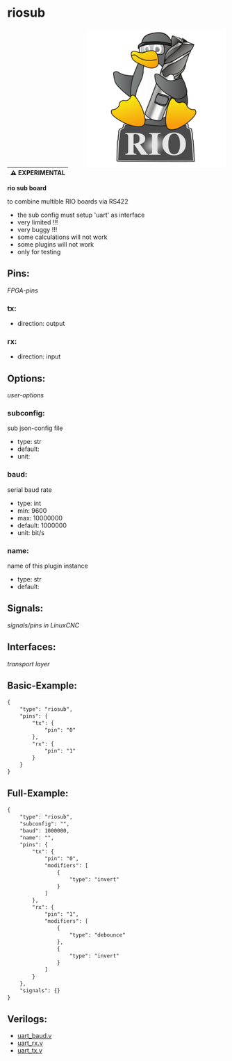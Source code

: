 # riosub

<img align="right" width="320" src="image.png">


| :warning: EXPERIMENTAL |
|:-----------------------|

**rio sub board**

to combine multible RIO boards via RS422

* the sub config must setup 'uart' as interface
* very limited !!!
* very buggy !!!
* some calculations will not work
* some plugins will not work
* only for testing

## Pins:
*FPGA-pins*
### tx:

 * direction: output

### rx:

 * direction: input


## Options:
*user-options*
### subconfig:
sub json-config file

 * type: str
 * default: 
 * unit: 

### baud:
serial baud rate

 * type: int
 * min: 9600
 * max: 10000000
 * default: 1000000
 * unit: bit/s

### name:
name of this plugin instance

 * type: str
 * default: 


## Signals:
*signals/pins in LinuxCNC*


## Interfaces:
*transport layer*


## Basic-Example:
```
{
    "type": "riosub",
    "pins": {
        "tx": {
            "pin": "0"
        },
        "rx": {
            "pin": "1"
        }
    }
}
```

## Full-Example:
```
{
    "type": "riosub",
    "subconfig": "",
    "baud": 1000000,
    "name": "",
    "pins": {
        "tx": {
            "pin": "0",
            "modifiers": [
                {
                    "type": "invert"
                }
            ]
        },
        "rx": {
            "pin": "1",
            "modifiers": [
                {
                    "type": "debounce"
                },
                {
                    "type": "invert"
                }
            ]
        }
    },
    "signals": {}
}
```

## Verilogs:
 * [uart_baud.v](uart_baud.v)
 * [uart_rx.v](uart_rx.v)
 * [uart_tx.v](uart_tx.v)
